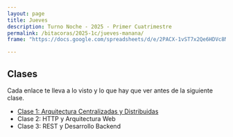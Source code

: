```yaml
---
layout: page
title: Jueves
description: Turno Noche - 2025 - Primer Cuatrimestre
permalink: /bitacoras/2025-1c/jueves-manana/
frame: "https://docs.google.com/spreadsheets/d/e/2PACX-1vST7x2Qe6HDVc8MnIx7uS2MUijOKrkAUTsCLPaVJAVXCt5X1vsOdUa-ZWcJx3FouMmsv3J023hE_tHJ/pubhtml?gid=0&single=true"

---
```


## Clases

Cada enlace te lleva a lo visto y lo que hay que ver antes de la siguiente clase.

- [Clase 1: Arquitectura Centralizadas y Distribuidas]({{site.baseurl}}/bitacoras/2025-1c/jueves-manana/clase-01)
- Clase 2: HTTP y Arquitectura Web
- Clase 3: REST y Desarrollo Backend
